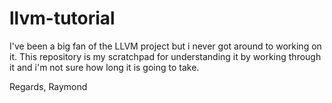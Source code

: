 # llvm-tutorial

I've been a big fan of the LLVM project but i never got around to working on it.
This repository is my scratchpad for understanding it by working through it and
i'm not sure how long it is going to take.

Regards,
Raymond

